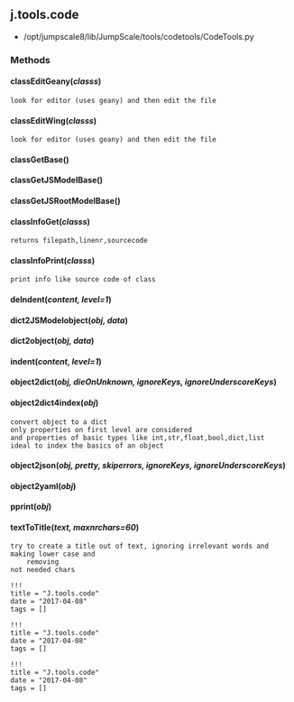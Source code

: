<!-- toc -->
## j.tools.code

- /opt/jumpscale8/lib/JumpScale/tools/codetools/CodeTools.py

### Methods

#### classEditGeany(*classs*) 

```
look for editor (uses geany) and then edit the file

```

#### classEditWing(*classs*) 

```
look for editor (uses geany) and then edit the file

```

#### classGetBase() 

#### classGetJSModelBase() 

#### classGetJSRootModelBase() 

#### classInfoGet(*classs*) 

```
returns filepath,linenr,sourcecode

```

#### classInfoPrint(*classs*) 

```
print info like source code of class

```

#### deIndent(*content, level=1*) 

#### dict2JSModelobject(*obj, data*) 

#### dict2object(*obj, data*) 

#### indent(*content, level=1*) 

#### object2dict(*obj, dieOnUnknown, ignoreKeys, ignoreUnderscoreKeys*) 

#### object2dict4index(*obj*) 

```
convert object to a dict
only properties on first level are considered
and properties of basic types like int,str,float,bool,dict,list
ideal to index the basics of an object

```

#### object2json(*obj, pretty, skiperrors, ignoreKeys, ignoreUnderscoreKeys*) 

#### object2yaml(*obj*) 

#### pprint(*obj*) 

#### textToTitle(*text, maxnrchars=60*) 

```
try to create a title out of text, ignoring irrelevant words and making lower case and
    removing
not needed chars

```


```
!!!
title = "J.tools.code"
date = "2017-04-08"
tags = []
```

```
!!!
title = "J.tools.code"
date = "2017-04-08"
tags = []
```

```
!!!
title = "J.tools.code"
date = "2017-04-08"
tags = []
```
